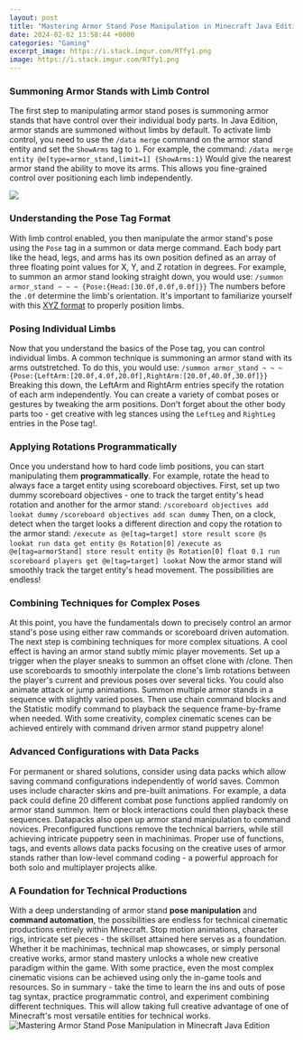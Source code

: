 ```yaml
---
layout: post
title: "Mastering Armor Stand Pose Manipulation in Minecraft Java Edition"
date: 2024-02-02 13:58:44 +0000
categories: "Gaming"
excerpt_image: https://i.stack.imgur.com/RTfy1.png
image: https://i.stack.imgur.com/RTfy1.png
---
```


### Summoning Armor Stands with Limb Control
The first step to manipulating armor stand poses is summoning armor stands that have control over their individual body parts. In Java Edition, armor stands are summoned without limbs by default. To activate limb control, you need to use the `/data merge` command on the armor stand entity and set the `ShowArms` tag to `1`. 
For example, the command: 
`/data merge entity @e[type=armor_stand,limit=1] {ShowArms:1}`
Would give the nearest armor stand the ability to move its arms. This allows you fine-grained control over positioning each limb independently.

![](https://decidel.net/wp-content/uploads/2021/04/how-to-make-armor-stand-in-minecraft.jpg)
### Understanding the Pose Tag Format  
With limb control enabled, you then manipulate the armor stand's pose using the `Pose` tag in a summon or data merge command. Each body part like the head, legs, and arms has its own position defined as an array of three floating point values for X, Y, and Z rotation in degrees.
For example, to summon an armor stand looking straight down, you would use:
`/summon armor_stand ~ ~ ~ {Pose:{Head:[30.0f,0.0f,0.0f]}}`
The numbers before the `.0f` determine the limb's orientation. It's important to familiarize yourself with this [XYZ format](https://store.fi.io.vn/womens-cute-but-psycho-bae-darling-crazy-girlfriend-t-shirt/men&) to properly position limbs.
### Posing Individual Limbs
Now that you understand the basics of the Pose tag, you can control individual limbs. A common technique is summoning an armor stand with its arms outstretched. 
To do this, you would use: 
`/summon armor_stand ~ ~ ~ {Pose:{LeftArm:[20.0f,4.0f,20.0f],RightArm:[20.0f,40.0f,30.0f]}}`
Breaking this down, the LeftArm and RightArm entries specify the rotation of each arm independently. You can create a variety of combat poses or gestures by tweaking the arm positions. 
Don't forget about the other body parts too - get creative with leg stances using the `LeftLeg` and `RightLeg` entries in the Pose tag!.
### Applying Rotations Programmatically 
Once you understand how to hard code limb positions, you can start manipulating them **programmatically**. For example, rotate the head to always face a target entity using scoreboard objectives. 
First, set up two dummy scoreboard objectives - one to track the target entity's head rotation and another for the armor stand:
`/scoreboard objectives add lookat dummy` 
`/scoreboard objectives add scan dummy`
Then, on a clock, detect when the target looks a different direction and copy the rotation to the armor stand:
`/execute as @e[tag=target] store result score @s lookat run data get entity @s Rotation[0]`
`/execute as @e[tag=armorStand] store result entity @s Rotation[0] float 0.1 run scoreboard players get @e[tag=target] lookat`
Now the armor stand will smoothly track the target entity's head movement. The possibilities are endless!
### Combining Techniques for Complex Poses
At this point, you have the fundamentals down to precisely control an armor stand's pose using either raw commands or scoreboard driven automation. The next step is combining techniques for more complex situations.
A cool effect is having an armor stand subtly mimic player movements. Set up a trigger when the player sneaks to summon an offset clone with /clone. Then use scoreboards to smoothly interpolate the clone's limb rotations between the player's current and previous poses over several ticks.
You could also animate attack or jump animations. Summon multiple armor stands in a sequence with slightly varied poses. Then use chain command blocks and the Statistic modify command to playback the sequence frame-by-frame when needed.
With some creativity, complex cinematic scenes can be achieved entirely with command driven armor stand puppetry alone!
### Advanced Configurations with Data Packs
For permanent or shared solutions, consider using data packs which allow saving command configurations independently of world saves. Common uses include character skins and pre-built animations.
For example, a data pack could define 20 different combat pose functions applied randomly on armor stand summon. Item or block interactions could then playback these sequences.
Datapacks also open up armor stand manipulation to command novices. Preconfigured functions remove the technical barriers, while still achieving intricate puppetry seen in machinimas. 
Proper use of functions, tags, and events allows data packs focusing on the creative uses of armor stands rather than low-level command coding - a powerful approach for both solo and multiplayer projects alike.
### A Foundation for Technical Productions
With a deep understanding of armor stand **pose manipulation** and **command automation**, the possibilities are endless for technical cinematic productions entirely within Minecraft. Stop motion animations, character rigs, intricate set pieces - the skillset attained here serves as a foundation.
Whether it be machinimas, technical map showcases, or simply personal creative works, armor stand mastery unlocks a whole new creative paradigm within the game. With some practice, even the most complex cinematic visions can be achieved using only the in-game tools and resources.
So in summary - take the time to learn the ins and outs of pose tag syntax, practice programmatic control, and experiment combining different techniques. This will allow taking full creative advantage of one of Minecraft's most versatile entities for technical works.
![Mastering Armor Stand Pose Manipulation in Minecraft Java Edition](https://i.stack.imgur.com/RTfy1.png)